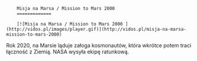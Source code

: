
        Misja na Marsa / Mission to Mars 2000 
        =============
        
        [![Misja na Marsa / Mission to Mars 2000 ](http://vidos.pl/images/player.gif)](http://vidos.pl/misja-na-marsa-mission-to-mars-2000)
        
        
 Rok 2020, na Marsie ląduje załoga kosmonautów, która wkrótce potem traci łączność z Ziemią. NASA wysyła ekipę ratunkową.
    